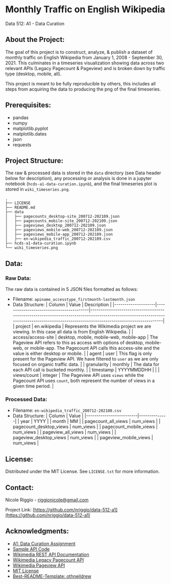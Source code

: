 # Monthly Traffic on English Wikipedia 
Data 512: A1 - Data Curation

<!-- ABOUT THE PROJECT -->
## About the Project:
The goal of this project is to construct, analyze, & publish a dataset of monthly traffic on English Wikipedia from January 1, 2008 - September 30, 2021. This culminates in a timeseries visualization showing data across two relevant APIs (Legacy Pagecount & Pageview) and is broken down by traffic type (desktop, mobile, all).

This project is meant to be fully reproducible by others, this includes all steps from acquiring the data to producing the png of the final timeseries.

<!-- PREREQUISITES -->
## Prerequisites:

* pandas
* numpy
* matplotlib.pyplot
* matplotlib.dates
* json
* requests

<!-- PROJECT STRUCTURE -->
## Project Structure:

The raw & processed data is stored in the `data` directory (see Data header below for description), any processing or analysis is done in a jupyter notebook (`hcds-a1-data-curation.ipynb`), and the final timeseries plot is stored in `wiki_timeseries.png`.

```
.
├── LICENSE
├── README.md
├── data
│   ├── pagecounts_desktop-site_200712-202109.json
│   ├── pagecounts_mobile-site_200712-202109.json
│   ├── pageviews_desktop_200712-202109.json
│   ├── pageviews_mobile-web_200712-202109.json
│   ├── pageviews_mobile-app_200712-202109.json
│   ├── en-wikipedia_traffic_200712-202109.csv
├── hcds-a1-data-curation.ipynb
└── wiki_timeseries.png
```

<!-- DATA -->
## Data:

### Raw Data:

The raw data is contained in 5 JSON files formatted as follows:
* Filename: `apiname_accesstype_firstmonth-lastmonth.json`
* Data Structure:
|     Column         | Value                                   | Description                                                                                                                                                                           |
|--------------------|-----------------------------------------|---------------------------------------------------------------------------------------------------------------------------------------------------------------------------------------|
| project            | en.wikipedia                            | Represents the Wikimedia project we are viewing. In this case all data is   from English Wikipedia.                                                                                   |
| access/access-site | desktop, mobile, mobile-web, mobile-app | The Pageview API refers to this as access with options of desktop,   mobile-web, or mobile-app. The Pagecount API calls this access-site and the   value is either desktop or mobile. |
| agent              | user                                    | This flag is only present for the Pageview API. We have filtered to   `user` as we are only focused on organic traffic data.                                                          |
| granularity        | monthly                                 | The data for each API call is bucketed monthly.                                                                                                                                       |
| timestamp          | YYYYMMDDHH                              |                                                                                                                                                                                       |
| views/count        | integer                                 | The Pageview API uses `views` while the Pagecount API uses `count`, both   represent the number of views in a given time period.                                                      |


### Processed Data:
* Filename: `en-wikipedia_traffic_200712-202108.csv`
* Data Structure:
    |     Column              | Value        |
    |-------------------------|--------------|
    | year                    | YYYY         |
    | month                   | MM           |
    | pagecount_all_views     | num_views    |
    | pagecount_desktop_views | num_views    |
    | pagecount_mobile_views  | num_views    |
    | pageview_all_views      | num_views    |
    | pageview_desktop_views  | num_views    |
    | pageview_mobile_views   | num_views    |

<!-- LICENSE -->
## License:

Distributed under the MIT License. See `LICENSE.txt` for more information.


<!-- CONTACT -->
## Contact:

Nicole Riggio - riggionicole@gmail.com

Project Link: [https://github.com/nriggio/data-512-a1](https://github.com/nriggio/data-512-a1)


<!-- ACKNOWLEDGMENTS -->
## Acknowledgments:

* [A1: Data Curation Assignment](https://docs.google.com/document/d/1groRZyhgOwBxlSyE4vKEhYa-khKet8iWVaVDAgOH_Y4/edit#)
* [Sample API Code](https://public.paws.wmcloud.org/User:Jtmorgan/data512_a1_example.ipynb)
* [Wikimedia REST API Documentation](https://www.mediawiki.org/wiki/Wikimedia_REST_API)
* [Wikimedia Legacy Pagecount API](https://wikimedia.org/api/rest_v1/#/Legacy%20data/get_metrics_legacy_pagecounts_aggregate__project___access_site___granularity___start___end_)
* [Wikimedia Pageview API](https://wikimedia.org/api/rest_v1/#/Pageviews_data/get_metrics_pageviews_aggregate_project_access_agent_granularity_start_end)
* [MIT License](https://opensource.org/licenses/MIT)
* [Best-README-Template: othneildrew](https://github.com/othneildrew/Best-README-Template)

